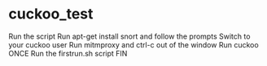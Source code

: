 # cuckoo_test

Run the script
Run apt-get install snort and follow the prompts
Switch to your cuckoo user
Run mitmproxy and ctrl-c out of the window
Run cuckoo ONCE
Run the firstrun.sh script
FIN
